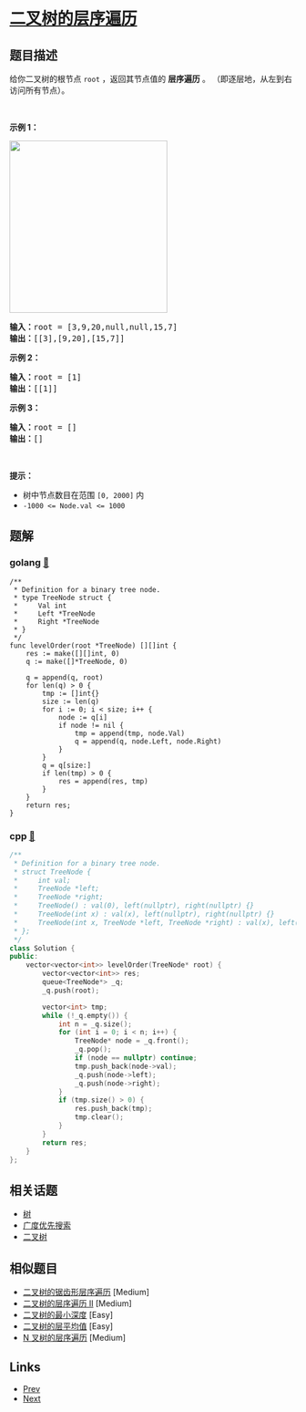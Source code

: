 
# [二叉树的层序遍历](https://leetcode-cn.com/problems/binary-tree-level-order-traversal)

## 题目描述

<p>给你二叉树的根节点 <code>root</code> ，返回其节点值的 <strong>层序遍历</strong> 。 （即逐层地，从左到右访问所有节点）。</p>

<p>&nbsp;</p>

<p><strong>示例 1：</strong></p>
<img alt="" src="https://assets.leetcode.com/uploads/2021/02/19/tree1.jpg" style="width: 277px; height: 302px;" />
<pre>
<strong>输入：</strong>root = [3,9,20,null,null,15,7]
<strong>输出：</strong>[[3],[9,20],[15,7]]
</pre>

<p><strong>示例 2：</strong></p>

<pre>
<strong>输入：</strong>root = [1]
<strong>输出：</strong>[[1]]
</pre>

<p><strong>示例 3：</strong></p>

<pre>
<strong>输入：</strong>root = []
<strong>输出：</strong>[]
</pre>

<p>&nbsp;</p>

<p><strong>提示：</strong></p>

<ul>
	<li>树中节点数目在范围 <code>[0, 2000]</code> 内</li>
	<li><code>-1000 &lt;= Node.val &lt;= 1000</code></li>
</ul>


## 题解

### golang [🔗](binary-tree-level-order-traversal.go) 
```golang
/**
 * Definition for a binary tree node.
 * type TreeNode struct {
 *     Val int
 *     Left *TreeNode
 *     Right *TreeNode
 * }
 */
func levelOrder(root *TreeNode) [][]int {
    res := make([][]int, 0)
    q := make([]*TreeNode, 0)

    q = append(q, root)
    for len(q) > 0 {
        tmp := []int{}
        size := len(q)
        for i := 0; i < size; i++ {
            node := q[i]
            if node != nil {
                tmp = append(tmp, node.Val)
                q = append(q, node.Left, node.Right)
            }
        }
        q = q[size:]
        if len(tmp) > 0 {
            res = append(res, tmp)
        }
    }
    return res;
}
```
### cpp [🔗](binary-tree-level-order-traversal.cpp) 
```cpp
/**
 * Definition for a binary tree node.
 * struct TreeNode {
 *     int val;
 *     TreeNode *left;
 *     TreeNode *right;
 *     TreeNode() : val(0), left(nullptr), right(nullptr) {}
 *     TreeNode(int x) : val(x), left(nullptr), right(nullptr) {}
 *     TreeNode(int x, TreeNode *left, TreeNode *right) : val(x), left(left), right(right) {}
 * };
 */
class Solution {
public:
    vector<vector<int>> levelOrder(TreeNode* root) {
        vector<vector<int>> res;
        queue<TreeNode*> _q;
        _q.push(root);

        vector<int> tmp;
        while (!_q.empty()) {
            int n = _q.size();
            for (int i = 0; i < n; i++) {
                TreeNode* node = _q.front();
                _q.pop();
                if (node == nullptr) continue;
                tmp.push_back(node->val);
                _q.push(node->left);
                _q.push(node->right);
            }
            if (tmp.size() > 0) {
                res.push_back(tmp);
                tmp.clear();
            }
        }
        return res;
    }
};
```


## 相关话题

- [树](../../tags/tree.md) 
- [广度优先搜索](../../tags/breadth-first-search.md) 
- [二叉树](../../tags/binary-tree.md) 


## 相似题目

- [二叉树的锯齿形层序遍历](../binary-tree-zigzag-level-order-traversal/README.md)  [Medium] 
- [二叉树的层序遍历 II](../binary-tree-level-order-traversal-ii/README.md)  [Medium] 
- [二叉树的最小深度](../minimum-depth-of-binary-tree/README.md)  [Easy] 
- [二叉树的层平均值](../average-of-levels-in-binary-tree/README.md)  [Easy] 
- [N 叉树的层序遍历](../n-ary-tree-level-order-traversal/README.md)  [Medium] 


## Links

- [Prev](../symmetric-tree/README.md) 
- [Next](../binary-tree-zigzag-level-order-traversal/README.md) 

